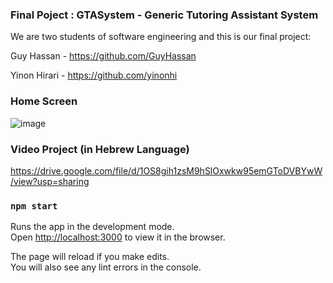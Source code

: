 ### Final Poject : GTASystem - Generic Tutoring Assistant System 
We are two students of software engineering and this is our final project:

Guy Hassan - https://github.com/GuyHassan

Yinon Hirari - https://github.com/yinonhi
### Home Screen
![image](https://user-images.githubusercontent.com/33221427/87484609-491b8100-c63f-11ea-935b-31fca097281b.png)
### Video Project (in Hebrew Language)
https://drive.google.com/file/d/1OS8gih1zsM9hSlOxwkw95emGToDVBYwW/view?usp=sharing
### `npm start`

Runs the app in the development mode.<br />
Open [http://localhost:3000](http://localhost:3000) to view it in the browser.

The page will reload if you make edits.<br />
You will also see any lint errors in the console.

